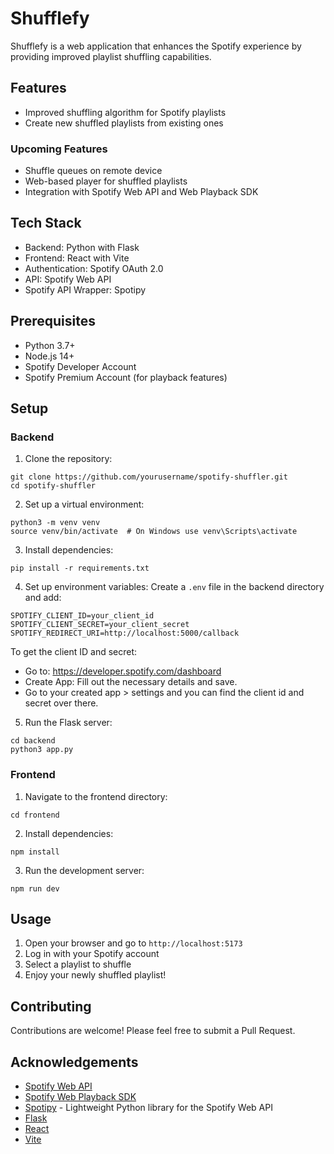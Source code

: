 # Shufflefy

Shufflefy is a web application that enhances the Spotify experience by providing improved playlist shuffling capabilities.

## Features

- Improved shuffling algorithm for Spotify playlists
- Create new shuffled playlists from existing ones

### Upcoming Features

- Shuffle queues on remote device
- Web-based player for shuffled playlists
- Integration with Spotify Web API and Web Playback SDK

## Tech Stack

- Backend: Python with Flask
- Frontend: React with Vite
- Authentication: Spotify OAuth 2.0
- API: Spotify Web API
- Spotify API Wrapper: Spotipy

## Prerequisites

- Python 3.7+
- Node.js 14+
- Spotify Developer Account
- Spotify Premium Account (for playback features)

## Setup

### Backend

1. Clone the repository:

```
git clone https://github.com/yourusername/spotify-shuffler.git
cd spotify-shuffler
```

2. Set up a virtual environment:

```
python3 -m venv venv
source venv/bin/activate  # On Windows use venv\Scripts\activate
```

3. Install dependencies:

```
pip install -r requirements.txt
```

4. Set up environment variables:
   Create a `.env` file in the backend directory and add:

```
SPOTIFY_CLIENT_ID=your_client_id
SPOTIFY_CLIENT_SECRET=your_client_secret
SPOTIFY_REDIRECT_URI=http://localhost:5000/callback
```

To get the client ID and secret:

- Go to: https://developer.spotify.com/dashboard
- Create App: Fill out the necessary details and save.
- Go to your created app > settings and you can find the client id and secret over there.

5. Run the Flask server:

```
cd backend
python3 app.py
```

### Frontend

1. Navigate to the frontend directory:

```
cd frontend
```

2. Install dependencies:

```
npm install
```

3. Run the development server:

```
npm run dev
```

## Usage

1. Open your browser and go to `http://localhost:5173`
2. Log in with your Spotify account
3. Select a playlist to shuffle
4. Enjoy your newly shuffled playlist!

## Contributing

Contributions are welcome! Please feel free to submit a Pull Request.

## Acknowledgements

- [Spotify Web API](https://developer.spotify.com/documentation/web-api/)
- [Spotify Web Playback SDK](https://developer.spotify.com/documentation/web-playback-sdk/)
- [Spotipy](https://spotipy.readthedocs.io/) - Lightweight Python library for the Spotify Web API
- [Flask](https://flask.palletsprojects.com/)
- [React](https://reactjs.org/)
- [Vite](https://vitejs.dev/)
